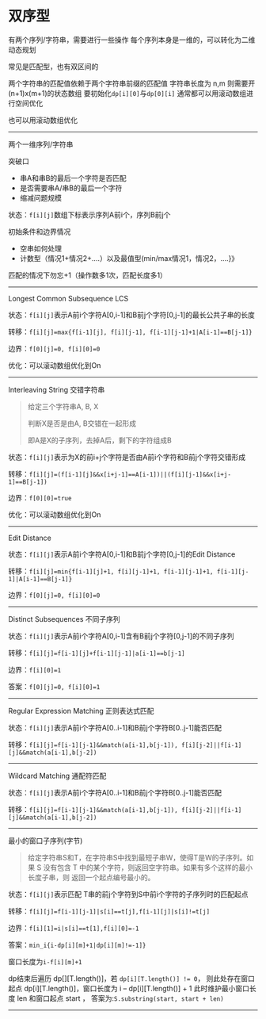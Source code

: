 # 双序型

有两个序列/字符串，需要进行一些操作
每个序列本身是一维的，可以转化为二维动态规划

常见是匹配型，也有双区间的

两个字符串的匹配值依赖于两个字符串前缀的匹配值
字符串长度为 n,m 则需要开(n+1)x(m+1)的状态数组
要初始化`dp[i][0]`与`dp[0][i]`
通常都可以用滚动数组进行空间优化

也可以用滚动数组优化

---

两个一维序列/字符串

突破口

- 串A和串B的最后一个字符是否匹配
- 是否需要串A/串B的最后一个字符
- 缩减问题规模

状态：`f[i][j]`数组下标表示序列A前i个，序列B前j个

初始条件和边界情况

- 空串如何处理
- 计数型（情况1+情况2+.…）以及最值型(min/max情况1，情况2，.…}》

匹配的情况下勿忘+1（操作数多1次，匹配长度多1）

---

Longest Common Subsequence LCS

状态：`f[i][j]`表示A前i个字符A[0,i-1]和B前j个字符[0,j-1]的最长公共子串的长度

转移：`f[i][j]=max{f[i-1][j], f[i][j-1], f[i-1][j-1]+1|A[i-1]==B[j-1]}`

边界：`f[0][j]=0, f[i][0]=0`

优化：可以滚动数组优化到On

---

Interleaving String 交错字符串

> 给定三个字符串A, B, X
>
> 判断X是否是由A, B交错在一起形成
>
> 即A是X的子序列，去掉A后，剩下的字符组成B

状态：`f[i][j]`表示为X的前i+j个字符是否由A前i个字符和B前j个字符交错形成

转移：`f[i][j]=(f[i-1][j]&&x[i+j-1]==A[i-1])||(f[i][j-1]&&x[i+j-1]==B[j-1])`

边界：`f[0][0]=true`

优化：可以滚动数组优化到On

---

Edit Distance

状态：`f[i][j]`表示A前i个字符A[0,i-1]和B前j个字符[0,j-1]的Edit Distance

转移：`f[i][j]=min{f[i-1][j]+1, f[i][j-1]+1, f[i-1][j-1]+1, f[i-1][j-1]|A[i-1]==B[j-1]}`

边界：`f[0][j]=0, f[i][0]=0`

---

Distinct Subsequences 不同子序列

状态：`f[i][j]`表示A前i个字符A[0,i-1]含有B前j个字符[0,j-1]的不同子序列

转移：`f[i][j]=f[i-1][j]+f[i-1][j-1]|a[i-1]==b[j-1]`

边界：`f[i][0]=1`

答案：`f[0][j]=0, f[i][0]=1`

---

Regular Expression Matching 正则表达式匹配

状态：`f[i][j]`表示A前i个字符A[0..i-1]和B前j个字符B[0..j-1]能否匹配

转移：`f[i][j]=f[i-1][j-1]&&match(a[i-1],b[j-1]), f[i][j-2]||f[i-1][j]&&match(a[i-1],b[j-2])`

---

Wildcard Matching 通配符匹配

状态：`f[i][j]`表示A前i个字符A[0..i-1]和B前j个字符B[0..j-1]能否匹配

转移：`f[i][j]=f[i-1][j-1]&&match(a[i-1],b[j-1]), f[i][j-2]||f[i-1][j]&&match(a[i-1],b[j-2])`

---

最小的窗口子序列(字节)

> 给定字符串S和T，在字符串S中找到最短子串W，使得T是W的子序列。如果 S 没有包含 T 中的某个字符，则返回空字符串。如果有多个这样的最小长度子串，则 返回一个起点编号最小的。

状态：`f[i][j]`表示匹配 T串的前j个字符到S中前i个字符的子序列时的匹配起点

转移：`f[i][j]=f[i-1][j-1]|s[i]==t[j],f[i-1][j]|s[i]!=t[j]`

边界：`f[i][1]=i|s[i]==t[1],f[i][0]=-1`

答案：`min_i{i-dp[i][m]+1|dp[i][m]!=-1]}`

窗口长度为`i-f[i][m]+1`

dp结束后遍历 dp[][T.length()]，若 `dp[i][T.length()] != 0`， 则此处存在窗口起点 dp[i][T.length()]，窗口长度为 i – dp[i][T.length()] + 1 此时维护最小窗口长度 len 和窗口起点 start ， 答案为:`S.substring(start, start + len)`

---

